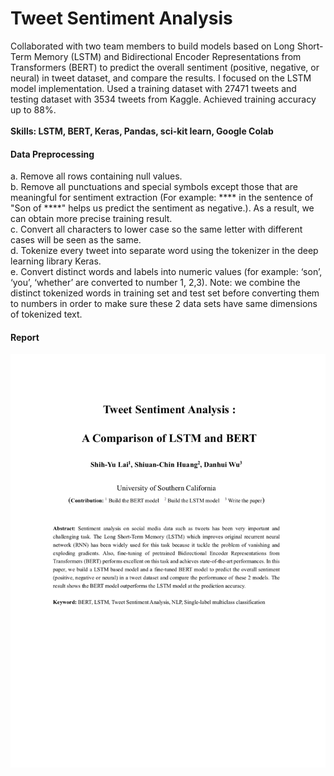 # Tweet Sentiment Analysis

Collaborated with two team members to build models based on Long Short-Term Memory (LSTM) and Bidirectional Encoder Representations from Transformers (BERT) to predict the overall sentiment (positive, negative, or neural) in tweet dataset, and compare the results. I focused on the LSTM model implementation. Used a training dataset with 27471 tweets and testing dataset with 3534 tweets from Kaggle. Achieved training accuracy up to 88%.<br><br>
**Skills: LSTM, BERT, Keras, Pandas, sci-kit learn, Google Colab**


#### Data Preprocessing
a. Remove all rows containing null values.<br>
b. Remove all punctuations and special symbols except those that are meaningful for sentiment
extraction (For example: **** in the sentence of "Son of ****" helps us predict the sentiment as
negative.). As a result, we can obtain more precise training result.<br>
c. Convert all characters to lower case so the same letter with different cases will be seen as the same.<br>
d. Tokenize every tweet into separate word using the tokenizer in the deep learning library Keras.<br>
e. Convert distinct words and labels into numeric values (for example: ‘son’, ‘you’, ‘whether’ are
converted to number 1, 2,3). Note: we combine the distinct tokenized words in training set and test set before converting them to numbers in order to make sure these 2 data sets have same dimensions of tokenized text.

#### Report
<img src="./imgs/p1.png" />
<br>
